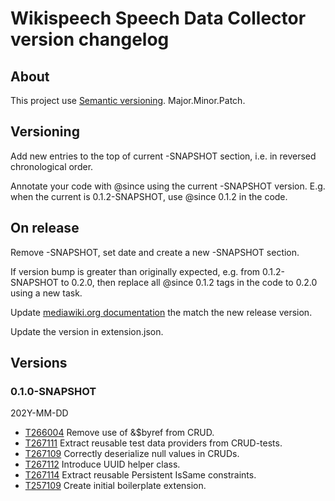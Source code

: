 # Wikispeech Speech Data Collector version changelog

## About

This project use [Semantic versioning](https://semver.org/). Major.Minor.Patch.

## Versioning

Add new entries to the top of current -SNAPSHOT section,
i.e. in reversed chronological order.

Annotate your code with @since using the current -SNAPSHOT version.
E.g. when the current is 0.1.2-SNAPSHOT, use @since 0.1.2 in the code.

## On release

Remove -SNAPSHOT, set date and create a new -SNAPSHOT section.

If version bump is greater than originally expected,
e.g. from 0.1.2-SNAPSHOT to 0.2.0,
then replace all @since 0.1.2 tags in the code to 0.2.0 using a new task.

Update [mediawiki.org documentation](https://www.mediawiki.org/wiki/Extension:WikispeechSpeechDataCollector)
the match the new release version.

Update the version in extension.json.

## Versions

### 0.1.0-SNAPSHOT

202Y-MM-DD

* [T266004](https://phabricator.wikimedia.org/T266004) Remove use of &$byref from CRUD.
* [T267111](https://phabricator.wikimedia.org/T267111) Extract reusable test data providers from CRUD-tests.
* [T267109](https://phabricator.wikimedia.org/T267109) Correctly deserialize null values in CRUDs.
* [T267112](https://phabricator.wikimedia.org/T257109) Introduce UUID helper class.
* [T267114](https://phabricator.wikimedia.org/T267114) Extract reusable Persistent IsSame constraints.
* [T257109](https://phabricator.wikimedia.org/T257109) Create initial boilerplate extension.
